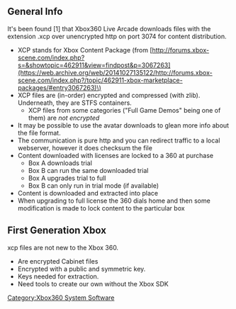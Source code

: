## General Info

It's been found \[1\] that Xbox360 Live Arcade downloads files with the
extension .xcp over unencrypted http on port 3074 for content
distribution.

  - XCP stands for Xbox Content Package \(from
    [http://forums.xbox-scene.com/index.php?s=&showtopic=462911&view=findpost&p=3067263](https://web.archive.org/web/20141027135122/http://forums.xbox-scene.com/index.php?/topic/462911-xbox-marketplace-packages/#entry3067263)\)
  - XCP files are (in-order) encrypted and compressed (with zlib). Underneath, they are STFS containers.
    - XCP files from some categories ("Full Game Demos" being one of them) are *not encrypted*
  - It may be possible to use the avatar downloads to glean more info
    about the file format.
  - The communication is pure http and you can redirect traffic to a
    local webserver, however it does checksum the file
  - Content downloaded with licenses are locked to a 360 at purchase
      - Box A downloads trial
      - Box B can run the same downloaded trial
      - Box A upgrades trial to full
      - Box B can only run in trial mode (if available)
  - Content is downloaded and extracted into place
  - When upgrading to full license the 360 dials home and then some
    modification is made to lock content to the particular box

## First Generation Xbox

xcp files are not new to the Xbox 360.

  - Are encrypted Cabinet files
  - Encrypted with a public and symmetric key.
  - Keys needed for extraction.
  - Need tools to create our own without the Xbox SDK

[Category:Xbox360 System Software](Category_Xbox360_System_Software.md "wikilink")